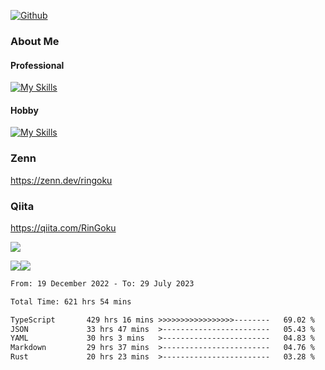 [![Github](https://img.shields.io/github/followers/skyt-a?label=Follow&style=social)](https://github.com/skyt-a)

### About Me
#### Professional
[![My Skills](https://skillicons.dev/icons?i=react,ts,js,nodejs,java,graphql,firebase,githubactions&theme=light)](https://skillicons.dev)
#### Hobby
[![My Skills](https://skillicons.dev/icons?i=unity,rust,py&theme=light)](https://skillicons.dev)

### Zenn
https://zenn.dev/ringoku
### Qiita
https://qiita.com/RinGoku


![](https://github-profile-summary-cards.vercel.app/api/cards/profile-details?username=skyt-a&theme=default)

![](https://github-profile-summary-cards.vercel.app/api/cards/repos-per-language?username=skyt-a&theme=default)![](https://github-profile-summary-cards.vercel.app/api/cards/stats?username=RinGoku&theme=default)

<!--START_SECTION:waka-->

```txt
From: 19 December 2022 - To: 29 July 2023

Total Time: 621 hrs 54 mins

TypeScript       429 hrs 16 mins >>>>>>>>>>>>>>>>>--------   69.02 %
JSON             33 hrs 47 mins  >------------------------   05.43 %
YAML             30 hrs 3 mins   >------------------------   04.83 %
Markdown         29 hrs 37 mins  >------------------------   04.76 %
Rust             20 hrs 23 mins  >------------------------   03.28 %
```

<!--END_SECTION:waka-->
